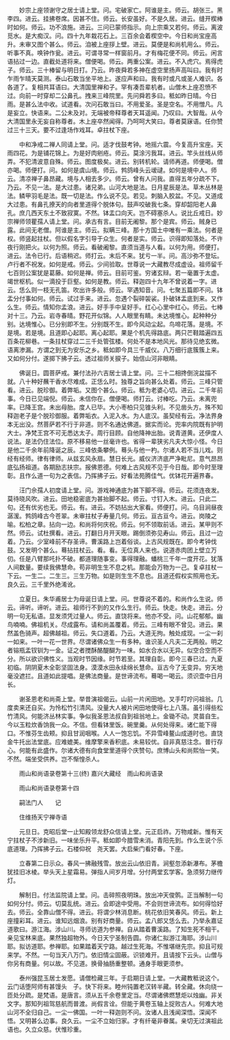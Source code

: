 <!-- { "loadSidebar": true } -->
　　妙宗上座领谢守之居士请上堂。问。宅破家亡。阿谁是主。师云。胡张三。黑李四。进云。挂拂卷席。因甚不住。师云。长安虽好。不是久居。进云。缝开楔棒时如何。师云。功不浪施。进云。三问已蒙师指示。向上宗乘又若何。师云。离波觅水。是大痴汉。问。四十九年栽花石上。三百余会着楔空中。今日和尚宝座高升。未审又图个甚么。师云。洎被上座拶上壁。进云。莫便是和尚机用么。师云。听事不真。唤钟作瓮。进云。可谓寻常一样窗前月。才有梅花便不同。师云。闲言语拈过一边。直截处道将来。僧便喝。师云。两重公案。进云。不入虎穴。焉得虎子。师云。三十棒留与明日打。乃云。昨夜舜若多神在虚空里扬声高叫曰。我有时乍雨乍晴天莫测。泰山石敢当坐平地上。遂应声和曰。我有时或凡或圣人难识。各各道了。复相共耳语曰。大清国里禅和子。罕有凑吾辈机者。山僧木上座忍愤不过。向前一时穿却二公鼻孔。拽来三峰院里。先问舜若多曰。秪如昨日晴。今日雨。是甚么法中收。试道看。次问石敢当曰。不用爱圣。圣是空名。不用憎凡。凡是妄立。快语来。二公未及对。无端被帝释尊者天耳遥闻。乃叹曰。大智哉。从今大清国里永无妄自称尊者。木上座卒然闻得。乃呵呵大笑曰。尊者莫寐语。任你赞过三十三天。要不过逢场作戏耳。卓拄杖下座。

　　中和净戒二禅人同请上堂。问。适才伐鼓考钟。地摇六震。今复高升宝座。天雨四花。为是铺花锦上。为是好肉剜疮。师云。莫涂污我耳。进云。竿头丝线从师弄。不犯清波意自殊。师云。图度极矣。进云。别转机轮。请师再道。师便喝。僧亦喝。师便打。问。如何是虞山境。师云。鹁鸽峰头云叆叇。如何是境中人。师云。清凉禅子鼻昂藏。境与人相去多少。师云。曾有人问我。直得五年分疏不下。乃云。不见一法。是大过患。诸兄弟。山河大地是法。日月星辰是法。草木丛林是法。鳞甲羽毛是法。既一切是法。作么说不见。若见。刺脑入胶盆。不见。又道成大过患。有鼻孔撩天的向者里道得个脱体句。鼓声咬破我七条。穿却韶阳老人鼻孔。庶几西天东土不致寂寞。不然。钵盂口向天。岂不碍塞杀人。说比丘戒日。妙宗禅师领瞿孺人请上堂。问。承古有言。目前无阇黎。那个是宾。师云。贼身已露。此间无老僧。阿谁是主。师云。拟瞒三峰。那十方国土中唯有一乘法。何者是权。师竖起拄杖。但以假名字引导于众生。何者是实。师云。识得即知落处。不许夜行刚把火。以何为照。师云。看破阇黎。直须当道与人看。以何为用。师便打。进云。法令已行。后语稍迟。师打云。末后不来。犹亏一半。问。高沙弥不登坛。卢行者不祝发。如何是戒。师云。少间验取。世尊说一大藏教尽成虚设。祖师留千七百则公案犹是葛藤。如何是禅。师云。目前可鉴。穷诸玄辩。若一毫置于太虚。竭世枢机。似一滴投于巨壑。如何是教。师云。释迦四十九年不曾说着一字。进云。恁么则一枝无孔笛。吹出许多般。师云。罕遇知音。问。七聚五篇即不问。钵盂分付事如何。师云。试过手来。进云。忽遇个裂碎袈裟。扑破钵盂底到来。又作么生。师云。情知你孟浪。进云。好手手中呈好手。红心心里中红心。师云。七棒对十三。乃云。岩寺春晴。野花开似锦。人人眼里有睛。未达境惟心。起种种分别。达境惟心。已分别即不生。分别既不生。即今风动尘起。鸟啼花落。是境。不是境。若是境。且道即心起耶。离心起耶。果是个机先得路底。两只芒鞋踏遍四五百条花柳巷。一条拄杖穿过二三千处管弦楼。何处不是本地风光。那待见绝玄微。语离渗漏。方谓之到无为安乐之乡。秪如即今具三千威仪。八万细行底簇簇上来。又如何分付。遂掷下拂子云。透过祖师关捩子。始信山河非眼睛。

　　佛诞日。圆菩萨戒。兼付法孙六吉居士请上堂。问。三十二相搀倒浣盆描不就。八十种好蘸干香水尽难成。正恁么时。独尊之旨向甚么处着。师云。三峰只管看。进云。脱珍御。着弊垢。又图个甚么。师云。秪为老婆心切。进云。二千年前事。今日已见端倪。师云。未信你在。僧便喝。师打云。讨棒吃。乃云。未离兜率。已降王宫。未出母胎。度人已毕。大小枣柏只见锥头利。不见凿头方。殊不知释迦老子是个脱珍御服。着弊垢衣。入泥入水。为人底汉。虽契经有云。净法界身本无出没。然菩萨若不行于非道。则不名通达佛道。据实而论。兜率内院既有护明大士。净梵王宫不可无悉达太子。周行目顾。自他降神出胎。说青道黄。还伊度人说法。是法仍住法位。原不移易他一丝毫许也。省得一辈狭劣凡夫大惊小怪。今日是他二千余年前降诞之辰。三峰依条攀例。蓦头与他一杓。尔诸人若不当儿戏。则经有经师。律有律师。从兹玄风永扇。慧日长光。威仪济济底严净毗尼。意气昂昂底弘扬祖道。各期励志扶宗。报佛恩德。何难上古风规不见于今日哉。即今时至理彰。且作么道一句为之表信。乃挥拂子云。好看法苑腾佳气。优钵花开遍界春。

　　汪门佘孺人初度请上堂。问。游戏神通底为甚下脚不得。师云。花须连夜发。莫待晓风吹。进云。田地稳密底为甚抬脚不起。师云。寸钉入木。进云。只此二句。还有优劣也无。师云。有。进云。不妨拈出大家看。师便打。问。乌目涧昼夜潺湲。鹁鸽峰古今苍翠。未审拄杖子寿量几何。师云。亘古亘今。进云。岗陵之喻。松柏之章。拈向一边。和尚将何庆祝。师云。何不领取前话。进云。某甲则不然。师云。试杜撰看。进云。打翻日月开天眼。踢倒须弥见寿山。师云。且过一边着。乃云。少室峰前不存圣谛。曹溪路上岂着俗谈。上古风规既在。即今考钟伐鼓。又发明个甚么。蓦拈拄杖云。看。看。无位真人来也。说道赤肉团上壁立万仞。任是八臂那吒扑不破。都道理随事变。事得理融。蟠桃三千年一度开花。犹落人间数量。要续我佛慧命。苟非明生生不息之机。那能会万物为一己。复卓拄杖一下云。一生二。二生三。三生万物。如是则生生不息也。且道还假权实照用也无。良久云。三千里外绝淆讹。

　　立夏日。朱华甫居士为母诞日请上堂。问。世尊说不着的。和尚作么生说。师云。谛听。谛听。进云。祖师行不到的又作么生行。师云。快走。快走。进云。分明一句无私语。显发须凭过量人。师云。直饶将来。他亦不受。问。山花郁郁。幽鸟喃喃。佛祖机关。尽成露布。请和尚盖覆着。师云。三峰有眼不曾见。进云。果然盖色骑声。超佛越祖。师云。失口道着。乃云。大道无拘。触处成现。一尘一刹一如来。一叶一花一世界。尽谓诸佛众生一有多种。谁识圣人凡夫二无两般。明之者镕瓶盂钗钏为一金。证之者搅酥酪醍醐为一味。如水合水以无异。似空合空而不分。所以欲识佛性义。当观时节因缘。时节若至。其理自彰。即今三春已过。九夏初临。阴阴夏木全彰坚固法身。漠漠水田永续绵长慧命。亘古今了无变异。穷天地毫没遮拦。且道如此提唱。是佛法商量。是世谛流布。蓦喝一喝云。须识壶中日月长。

　　谢圣恩老和尚斋上堂。举昔演祖偈云。山前一片闲田地。叉手叮咛问祖翁。几度卖来还自买。为怜松竹引清风。没量大人被片闲田地使得七上八落。虽引得些松竹清风。何能济丛林实事。争似我圣恩法叔自到祖翁地上。金锄不动。灵苗自生。今以玉粒炊香饷我一众。不信。但看钵里饭。碗里羹。从何处得来。诸仁能下得口。不惟芬生齿颊。抑且甘润咽喉。人人一饱忘饥。不异雪峰鳌山成道时也。直饶金牛托出法堂底。应难媲美。维摩擎来香积底。未易较优。自非真慈注念。普行存心。何能有此盛作。尔诸大德有向食堂里道得个庆赞句。庶博山头和尚熙怡一笑。不然。端坐受供养。岂不惭惶杀人。

　　雨山和尚语录卷第十三(终)
嘉兴大藏经　雨山和尚语录


　　雨山和尚语录卷第十四

　　嗣法门人　　记

　　住维扬天宁禅寺语

　　元旦日。克昭后堂一止知殿领龙舒众信请上堂。元正启祚。万物咸新。惟有天宁拄杖子不涉新旧。一味坐乐升平。秪如即今腊雪未消。青阳先到。作么生说个乐底道理。乃挥拂子云。石楼仰祝　尧天罢。大启柴门看好春。下座。

　　立春第二日示众。春风一拂融残雪。放出云山依旧青。涧壑忽添新瀑布。茅檐犹挂旧冰棱。举头天上星霜易。弹指人间岁月增。分付两堂玄学客。急须努力继传灯。

　　解制日。付法监院请上堂。问。击碎照夜明珠。放出冲天俊鹘。正当解制一句如何分付。师云。切莫乱统。进云。会即途中受用。不会则世谛流布。如何得恰好去。师云。全靠山僧不得。进云。将谓少林消息断。桃花依旧笑春风。师云。新上座撞彩耳。进云。谁知远烟浪。别有好商量。师云。孟八郎又恁么去。乃举永嘉证道歌曰。游江海。涉山川。寻师访道为参禅。自从踏着曹溪路。了知生死不相干。亲见宝林来底。果然独超物外。今日天宁圣制告圆。你诸仁拟游江海耶。涉山川耶。拟访道耶。参禅耶。如果踏着天宁路。越过生死海。不惟堪继先宗。抑且可规来学。不然。一句当天八万门。依旧情尘固蔽。识锁难开。且请按下云头。山僧与你另有商量。何以故。不见道。换骨抽肠重整顿。通身手眼更须参。

　　泰州强昆玉居士发愿。请僧检藏三年。于启期日请上堂。一大藏教秪说这个。云门话堕阿师有甚馒头　子。快下将来。睦州钝置老汉转半藏。转全藏。休向绕一匝处分疏。是梵语。是唐言。须从五千余卷里定当。尽谓诸佛燃慧炬以烛幽。非关文字。那知列祖驾慈航而普渡。尚假言诠。但能于黄卷玉轴上捉败古人。何难大地山河不全归自己。一尘一佛国。一叶一释迦则不问。汝诸人且浅闻深悟。深闻不悟。又明甚么边事。良久云。一尘不立始归家。才有纤毫非眷属。亲切无过演祖此语也。久立众慈。伏惟珍重。

